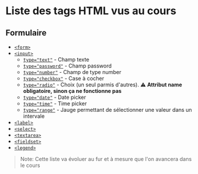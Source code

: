 # Liste des tags HTML vus au cours

## Formulaire

- [`<form>`](https://www.w3schools.com/tags/tag_form.asp)
- [`<input>`](https://www.w3schools.com/tags/tag_input.asp)
  - [`type="text"`](https://www.w3schools.com/tags/att_input_type_text.asp) - Champ texte
  - [`type="password"`](https://www.w3schools.com/tags/att_input_type_password.asp) - Champ password
  - [`type="number"`](https://www.w3schools.com/tags/att_input_type_number.asp) - Champ de type number
  - [`type="checkbox"`](https://www.w3schools.com/tags/att_input_type_checkbox.asp) - Case à cocher
  - [`type="radio"`](https://www.w3schools.com/tags/att_input_type_radio.asp) - Choix (un seul parmis d'autres). ⚠ **Attribut name obligatoire, sinon ça ne fonctionne pas**
  - [`type="date"`](https://www.w3schools.com/tags/att_input_type_date.asp) - Date picker
  - [`type="time"`](https://www.w3schools.com/tags/att_input_type_time.asp) - Time picker
  - [`type="range"`](https://www.w3schools.com/tags/att_input_type_range.asp) - Jauge permettant de sélectionner une valeur dans un intervale
- [`<label>`](https://www.w3schools.com/tags/tag_label.asp)
- [`<select>`](https://www.w3schools.com/tags/tag_select.asp)
- [`<textarea>`](https://www.w3schools.com/tags/tag_textarea.asp)
- [`<fieldset>`](https://www.w3schools.com/tags/tag_fieldset.asp)
- [`<legend>`](https://www.w3schools.com/tags/tag_legend.asp)

>Note: Cette liste va évoluer au fur et à mesure que l'on avancera dans le cours
